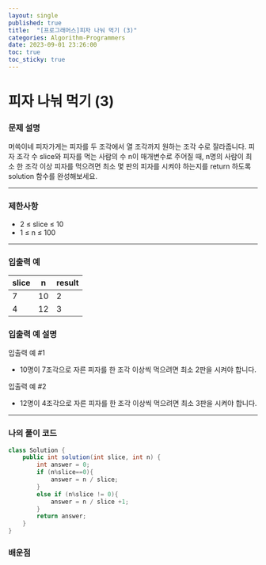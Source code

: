 ```yaml
---
layout: single
published: true
title:  "[프로그래머스]피자 나눠 먹기 (3)"
categories: Algorithm-Programmers
date: 2023-09-01 23:26:00
toc: true
toc_sticky: true
---
```


# 피자 나눠 먹기 (3)

### 문제 설명
머쓱이네 피자가게는 피자를 두 조각에서 열 조각까지 원하는 조각 수로 잘라줍니다. 피자 조각 수 slice와 피자를 먹는 사람의 수 n이 매개변수로 주어질 때, n명의 사람이 최소 한 조각 이상 피자를 먹으려면 최소 몇 판의 피자를 시켜야 하는지를 return 하도록 solution 함수를 완성해보세요.

----------------

### 제한사항

* 2 ≤ slice ≤ 10
* 1 ≤ n ≤ 100



----------------

### 입출력 예

|slice  |n    |result|
|---|---|---|
|7|	10| 2|
|4|	12| 3|


### 입출력 예 설명

입출력 예 #1
* 10명이 7조각으로 자른 피자를 한 조각 이상씩 먹으려면 최소 2판을 시켜야 합니다.
  
입출력 예 #2
* 12명이 4조각으로 자른 피자를 한 조각 이상씩 먹으려면 최소 3판을 시켜야 합니다.




----------------

### 나의 풀이 코드

```java
class Solution {
    public int solution(int slice, int n) {
        int answer = 0;
        if (n%slice==0){
            answer = n / slice;
        }
        else if (n%slice != 0){
            answer = n / slice +1;
        }
        return answer;
    }
}
```
<p>

</p>



### 배운점


